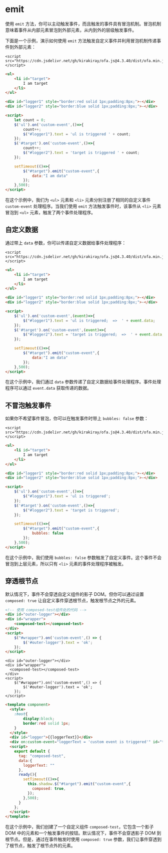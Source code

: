 # emit

使用 `emit` 方法，你可以主动触发事件，而且触发的事件具有冒泡机制。冒泡机制意味着事件从内部元素冒泡到外部元素，从内到外的层级触发事件。

下面是一个示例，演示如何使用 `emit` 方法触发自定义事件并利用冒泡机制传递事件到外部元素：

<html-viewer>

```
<script src="https://cdn.jsdelivr.net/gh/kirakiray/ofa.js@4.3.40/dist/ofa.min.js"></script>
```

```html
<ul>
    <li id="target">
        I am target
    </li>
</ul>

<div id="logger1" style="border:red solid 1px;padding:8px;">-</div>
<div id="logger2" style="border:blue solid 1px;padding:8px;">-</div>

<script>
    let count = 0;
    $('ul').on('custom-event',()=>{
        count++;
        $("#logger1").text = 'ul is triggered ' + count;
    });
    $('#target').on('custom-event',()=>{
        count++;
        $("#logger2").text = 'target is triggered ' + count;
    });

    setTimeout(()=>{
        $("#target").emit("custom-event",{
            data:"I am data"
        });
    },500);
</script>
```

</html-viewer>

在这个示例中，我们为 `<ul>` 元素和 `<li>` 元素分别注册了相同的自定义事件 `custom-event` 处理程序。当我们使用 `emit` 方法触发事件时，该事件从 `<li>` 元素冒泡到 `<ul>` 元素，触发了两个事件处理程序。

## 自定义数据

通过带上 `data` 参数，你可以传递自定义数据给事件处理程序：

<html-viewer>

```
<script src="https://cdn.jsdelivr.net/gh/kirakiray/ofa.js@4.3.40/dist/ofa.min.js"></script>
```

```html
<ul>
    <li id="target">
        I am target
    </li>
</ul>

<div id="logger1" style="border:red solid 1px;padding:8px;">-</div>
<div id="logger2" style="border:blue solid 1px;padding:8px;">-</div>

<script>
    $('ul').on('custom-event',(event)=>{
        $("#logger1").text = 'ul is triggered;  =>  ' + event.data;
    });
    $('#target').on('custom-event',(event)=>{
        $("#logger2").text = 'target is triggered;  =>  ' + event.data;
    });

    setTimeout(()=>{
        $("#target").emit("custom-event",{
            data:"I am data"
        });
    },500);
</script>
```

</html-viewer>

在这个示例中，我们通过 `data` 参数传递了自定义数据给事件处理程序。事件处理程序可以通过 `event.data` 获取传递的数据。

## 不冒泡触发事件

如果你不希望事件冒泡，你可以在触发事件时带上 `bubbles: false` 参数：

<html-viewer>

```
<script src="https://cdn.jsdelivr.net/gh/kirakiray/ofa.js@4.3.40/dist/ofa.min.js"></script>
```

```html
<ul>
    <li id="target">
        I am target
    </li>
</ul>

<div id="logger1" style="border:red solid 1px;padding:8px;">-</div>
<div id="logger2" style="border:blue solid 1px;padding:8px;">-</div>

<script>
    $('ul').on('custom-event',()=>{
        $("#logger1").text = 'ul is triggered';
    });
    $('#target').on('custom-event',()=>{
        $("#logger2").text = 'target is triggered';
    });

    setTimeout(()=>{
        $("#target").emit("custom-event",{
            bubbles: false
        });
    },500);
</script>
```

</html-viewer>

在这个示例中，我们使用 `bubbles: false` 参数触发了自定义事件。这个事件不会冒泡到上层元素，所以只有 `<li>` 元素的事件处理程序被触发。

## 穿透根节点

默认情况下，事件不会穿透自定义组件的影子 DOM。但你可以通过设置 `composed: true` 让自定义事件穿透根节点，触发根节点之外的元素。

```html
<!-- 使用 composed-test组件处的代码 -->
<div id="outer-logger"></div>
<div id="wrapper">
    <composed-test></composed-test>
</div>
<script>
    $("#wrapper").on('custom-event',() => {
        $('#outer-logger').text = 'ok';
    });
</script>
```

<comp-viewer comp-name="composed-test">

```
<div id="outer-logger"></div>
<div id="wrapper">
  <composed-test></composed-test>
</div>
<script>
    $("#wrapper").on('custom-event',() => {
        $('#outer-logger').text = 'ok';
    });
</script>
```

```html
<template component>
  <style>
    :host{
        display:block;
        border:red solid 1px;
    }
  </style>  
  <div id="logger">{{loggerText}}</div>
  <div on:custom-event="loggerText = 'custom event is triggered'" id="target"></div>
  <script>
    export default {
      tag: "composed-test",
      data:{
        loggerText: ""
      },
      ready(){
        setTimeout(()=>{
          this.shadow.$("#target").emit("custom-event",{
            composed: true,
          });
        },500);
      }
    };
  </script>
</template>
```

</comp-viewer>

在这个示例中，我们创建了一个自定义组件 `composed-test`，它包含一个影子 DOM 中的元素和一个触发事件的按钮。默认情况下，事件不会穿透影子 DOM 到根节点。但是，通过在事件触发时使用 `composed: true` 参数，我们让事件穿透到了根节点，触发了根节点外的元素。